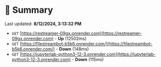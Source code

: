 # 📖 Summary
Last updated: **8/12/2024, 3:13:32 PM**

- `GET` [https://restreamer-09gx.onrender.com](https://restreamer-09gx.onrender.com) - **Up** (12502ms)
- `GET` [https://filestreambot-b5k6.onrender.com/](https://filestreambot-b5k6.onrender.com/) - **Down** (148ms)
- `GET` [https://jupyterlab-python3-12-3.onrender.com](https://jupyterlab-python3-12-3.onrender.com) - **Down** (115ms)
